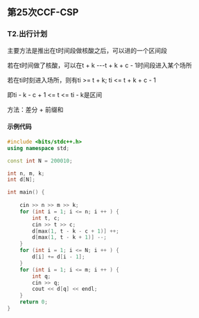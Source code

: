 ## 第25次CCF-CSP

### T2.出行计划

主要方法是推出在t时间段做核酸之后，可以进的一个区间段

若在t时间做了核酸，可以在t + k ---t + k + c - 1时间段进入某个场所

若在ti时刻进入场所，则有ti >= t + k; ti <= t + k + c - 1

即ti - k - c + 1 <= t <= ti - k是区间

方法：差分 + 前缀和

#### 示例代码

```C++
#include <bits/stdc++.h>
using namespace std;

const int N = 200010;

int n, m, k;
int d[N];

int main() {
	
	cin >> n >> m >> k;
	for (int i = 1; i <= n; i ++ ) {
		int t, c;
		cin >> t >> c;
		d[max(1, t - k - c + 1)] ++;
		d[max(1, t - k + 1)] --;
	}
	for (int i = 1; i <= N; i ++ ) {
		d[i] += d[i - 1];
	}
	for (int i = 1; i <= m; i ++ ) {
		int q;
		cin >> q;
		cout << d[q] << endl;
	}
	return 0;
}

```
